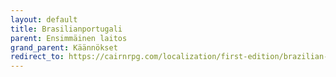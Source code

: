 ```yaml
---
layout: default
title: Brasilianportugali
parent: Ensimmäinen laitos
grand_parent: Käännökset
redirect_to: https://cairnrpg.com/localization/first-edition/brazilian-portuguese/
---
```

